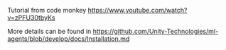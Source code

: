 Tutorial from code monkey https://www.youtube.com/watch?v=zPFU30tbyKs

More details can be found in https://github.com/Unity-Technologies/ml-agents/blob/develop/docs/Installation.md

